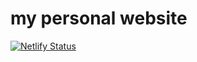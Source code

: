 # my personal website
[![Netlify Status](https://api.netlify.com/api/v1/badges/241b4f56-3c5b-4882-8f6e-7d609eb1e324/deploy-status)](https://app.netlify.com/sites/wizardly-dijkstra-56639a/deploys)